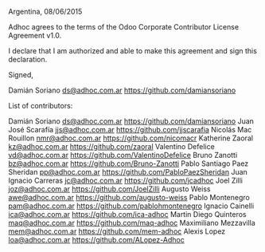 Argentina, 08/06/2015

Adhoc agrees to the terms of the Odoo Corporate Contributor License Agreement v1.0.

I declare that I am authorized and able to make this agreement and sign this declaration.

Signed,

Damián Soriano ds@adhoc.com.ar https://github.com/damiansoriano

List of contributors:

Damián Soriano ds@adhoc.com.ar https://github.com/damiansoriano
Juan José Scarafía jjs@adhoc.com.ar https://github.com/jjscarafia
Nicolás Mac Rouillon nmr@adhoc.com.ar https://github.com/nicomacr
Katherine Zaoral kz@adhoc.com.ar https://github.com/zaoral
Valentino Defelice vd@adhoc.com.ar https://github.com/ValentinoDefelice
Bruno Zanotti bz@adhoc.com.ar https://github.com/Bruno-Zanotti
Pablo Santiago Paez Sheridan pp@adhoc.com.ar https://github.com/PabloPaezSheridan
Juan Ignacio Carreras jc@adhoc.com.ar https://github.com/jcadhoc
Joel Zilli joz@adhoc.com.ar https://github.com/JoelZilli
Augusto Weiss awe@adhoc.com.ar https://github.com/augusto-weiss
Pablo Montenegro pam@adhoc.com.ar https://github.com/pablohmontenegro
Ignacio Cainelli ica@adhoc.com.ar https://github.com/ica-adhoc
Martin Diego Quinteros maq@adhoc.com.ar https://github.com/maq-adhoc
Maximiliano Mezzavilla mem@adhoc.com.ar https://github.com/mem-adhoc
Alexis Lopez loa@adhoc.com.ar https://github.com/ALopez-Adhoc
